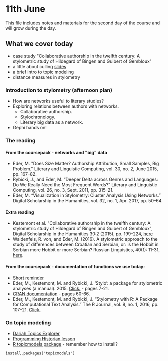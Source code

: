# 11th June
This file includes notes and materials for the second day of the course and will grow during the day.
## What we cover today
  * case study "Collaborative authorship in the twelfth century: A stylometric study of Hildegard of Bingen and Guibert of Gembloux"
  * a little about culling [slides](https://joannaby.github.io/Culling/Culling.html)
  * a brief intro to topic modeling
  * distance measures in stylometry
  
  
### Introduction to stylometry (afternoon plan)
* How are networks useful to literary studies?
* Exploring relations between authors with networks.
  * Collaborative authorship.
  * Stylochronology.
  * Literary big data as a network.  
* Gephi hands on!
  
### The reading
#### From the coursepack - networks and "big" data
* Eder, M. "Does Size Matter? Authorship Attribution, Small Samples, Big Problem." Literary and Linguistic Computing, vol. 30, no. 2, June 2015, pp. 167–82.  
* Rybicki, J., and Eder, M. “Deeper Delta across Genres and Languages: Do We Really Need the Most Frequent Words?” Literary and Linguistic Computing, vol. 26, no. 3, Sept. 2011, pp. 315–21.  
* Eder, M. “Visualization in Stylometry: Cluster Analysis Using Networks.” Digital Scholarship in the Humanities, vol. 32, no. 1, Apr. 2017, pp. 50–64.  

#### Extra reading
* Kestemont et al. "Collaborative authorship in the twelfth century: A stylometric study of Hildegard of Bingen and Guibert of Gembloux", Digital Scholarship in the Humanities 30:2 (2015), pp. 199–224, [here](https://academic.oup.com/dsh/article/30/2/199/389065)
* Waldenfels, R. von, and Eder, M. (2016). A stylometric approach to the study of differences between Croatian and Serbian, or: is the Hobbit in Serbian more Hobbit or more Serbian? Russian Linguistics, 40(1): 11-31, [here](https://www.readcube.com/articles/10.1007%2Fs11185-015-9155-4?author_access_token=iV_8_zTtyav_ifZMovzoAPe4RwlQNchNByi7wbcMAY5cDcal5rddK6Gvy0a6bnmz2ryC6ldf36rLEQY4H3NmrJ6jI-jyvC-H_-RYTrvpf2NXBpudlgy6pyZPuW7DOG9jvTSwDeAx-pcoUMwEKaHVQA==).

#### From the coursepack - documentation of functions we use today:
* [Short reminder](https://computationalstylistics.github.io/stylo_nutshell/#running-stylo)
* Eder, M., Kestemont, M. and Rybicki, J. ‘Stylo’: a package for stylometric analyses (a manual). 2015. [Click.](https://sites.google.com/site/computationalstylistics/stylo/stylo_howto.pdf?attredirects=1) - pages 7-21.
* [CRAN documentation](https://cran.r-project.org/web/packages/stylo/stylo.pdf) - pages 60-66.
* Eder, M., Kestemont, M. and Rybicki, J. “Stylometry with R: A Package for Computational Text Analysis.” The R Journal, vol. 8, no. 1, 2016, pp. 107–21. [Click.](https://journal.r-project.org/archive/2016/RJ-2016-007/RJ-2016-007.pdf) 

### On topic modeling
* [Dariah Topics Explorer](https://dariah-de.github.io/TopicsExplorer/)
* [Programming Historian lesson](https://programminghistorian.org/en/lessons/topic-modeling-and-mallet)
* [R topicmodels package](https://cran.r-project.org/web/packages/topicmodels/index.html) - remember how to install? 
```
install.packages("topicmodels")
```
